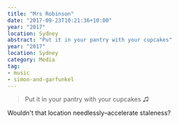 ```yaml
---
title: "Mrs Robinson"
date: "2017-09-23T10:21:36+10:00"
year: "2017"
location: Sydney
abstract: "Put it in your pantry with your cupcakes"
year: "2017"
location: Sydney
category: Media
tag:
- music
- simon-and-garfunkel
---
```

> Put it in your pantry with your cupcakes ♫

Wouldn't that location needlessly–accelerate staleness?

